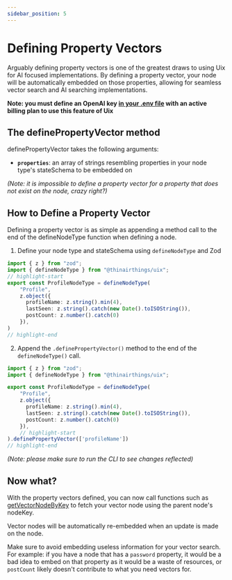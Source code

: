 ```yaml
---
sidebar_position: 5
---
```


# Defining Property Vectors

Arguably defining property vectors is one of the greatest draws to using Uix for AI focused implementations. By defining a property vector, your node will be automatically embedded on those properties, allowing for seamless vector search and AI searching implementations.

**Note: you must define an OpenAI key [in your .env file](/docs/getting-started/configure-env-vars) with an active billing plan to use this feature of Uix**

## The definePropertyVector method

definePropertyVector takes the following arguments:
- **`properties`**: an array of strings resembling properties in your node type's stateSchema to be embedded on

_(Note: it is impossible to define a property vector for a property that does not exist on the node, crazy right?)_

## How to Define a Property Vector

Defining a property vector is as simple as appending a method call to the end of the defineNodeType function when defining a node.

1. Define your node type and stateSchema using `defineNodeType` and Zod
```typescript title="./src/libs/nodes/ProfileNodeType.ts"
import { z } from "zod";
import { defineNodeType } from "@thinairthings/uix";
// highlight-start
export const ProfileNodeType = defineNodeType(
    "Profile",
    z.object({
      profileName: z.string().min(4),
      lastSeen: z.string().catch(new Date().toISOString()),
      postCount: z.number().catch(0)
    }),
)
// highlight-end
```

2. Append the `.definePropertyVector()` method to the end of the `defineNodeType()` call.

```typescript title="./src/libs/nodes/ProfileNodeType.ts"
import { z } from "zod";
import { defineNodeType } from "@thinairthings/uix";

export const ProfileNodeType = defineNodeType(
    "Profile",
    z.object({
      profileName: z.string().min(4),
      lastSeen: z.string().catch(new Date().toISOString()),
      postCount: z.number().catch(0)
    }),
    // highlight-start
).definePropertyVector(['profileName'])
// highlight-end
```

_(Note: please make sure to run the CLI to see changes reflected)_

## Now what?

With the property vectors defined, you can now call functions such as [getVectorNodeByKey](/docs/functions/getVectorNodeByKey) to fetch your vector node using the parent node's nodeKey. 

Vector nodes will be automatically re-embedded when an update is made on the node.

Make sure to avoid embedding useless information for your vector search. For example: if you have a node that has a `password` property, it would be a bad idea to embed on that property as it would be a waste of resources, or `postCount` likely doesn't contribute to what you need vectors for.